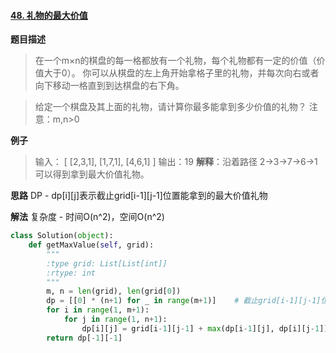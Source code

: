 #### [48. 礼物的最大价值](https://www.acwing.com/problem/content/56/) 

**题目描述**
> 在一个m×n的棋盘的每一格都放有一个礼物，每个礼物都有一定的价值（价值大于0）。
你可以从棋盘的左上角开始拿格子里的礼物，并每次向右或者向下移动一格直到到达棋盘的右下角。

> 给定一个棋盘及其上面的礼物，请计算你最多能拿到多少价值的礼物？
注意：m,n>0

**例子**
> 输入：
[
  [2,3,1],
  [1,7,1],
  [4,6,1]
]
输出：19
**解释**：沿着路径 2→3→7→6→1 可以得到拿到最大价值礼物。

**思路**
DP - dp[i][j]表示截止grid[i-1][j-1]位置能拿到的最大价值礼物

**解法**
复杂度 - 时间O(n\^2)，空间O(n\^2)
```python
class Solution(object):
    def getMaxValue(self, grid):
        """
        :type grid: List[List[int]]
        :rtype: int
        """
        m, n = len(grid), len(grid[0])
        dp = [[0] * (n+1) for _ in range(m+1)]    # 截止grid[i-1][j-1]位置能拿到的最大价值礼物
        for i in range(1, m+1):
            for j in range(1, n+1):
                dp[i][j] = grid[i-1][j-1] + max(dp[i-1][j], dp[i][j-1])
        return dp[-1][-1]
```